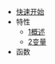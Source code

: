 -   [快速开始](docs/0快速开始.md)
-   特性
    -   [1概述](docs/特性/1概述.md)
    -   [2变量](docs/特性/2变量.md)
-   函数
